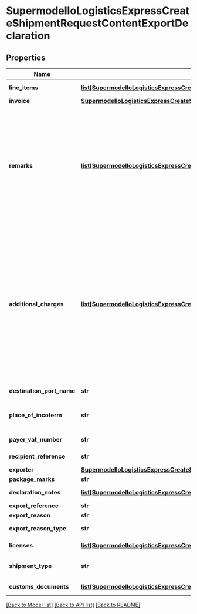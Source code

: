 # SupermodelIoLogisticsExpressCreateShipmentRequestContentExportDeclaration

## Properties
Name | Type | Description | Notes
------------ | ------------- | ------------- | -------------
**line_items** | [**list[SupermodelIoLogisticsExpressCreateShipmentRequestContentExportDeclarationLineItems]**](SupermodelIoLogisticsExpressCreateShipmentRequestContentExportDeclarationLineItems.md) | Please enter details for each export line item | 
**invoice** | [**SupermodelIoLogisticsExpressCreateShipmentRequestContentExportDeclarationInvoice**](SupermodelIoLogisticsExpressCreateShipmentRequestContentExportDeclarationInvoice.md) |  | [optional] 
**remarks** | [**list[SupermodelIoLogisticsExpressCreateShipmentRequestContentExportDeclarationRemarks]**](SupermodelIoLogisticsExpressCreateShipmentRequestContentExportDeclarationRemarks.md) | Please enter up to three remarks. &lt;BR&gt;              If using Customs Invoice template COMMERCIAL_INVOICE_04, the invoice can only print the first remarks field. The recommended max length is 20 characters. &lt;BR&gt;              If using Customs Invoice template COMMERCIAL_INVOICE_L_10 or COMMERCIAL_INVOICE_P_10, the invoice can print all three remraks fields.  The recommended max length is 45 characters. | [optional] 
**additional_charges** | [**list[SupermodelIoLogisticsExpressCreateShipmentRequestContentExportDeclarationAdditionalCharges]**](SupermodelIoLogisticsExpressCreateShipmentRequestContentExportDeclarationAdditionalCharges.md) | Please enter additional charge to appear on the invoice&lt;BR&gt;              admin, Administration Charge&lt;BR&gt;              delivery, Delivery Charge&lt;BR&gt;              documentation, Documentation Charge&lt;BR&gt;              expedite, Expedite Charge&lt;BR&gt;              export, Export Charge&lt;BR&gt;              freight, Freight Charge&lt;BR&gt;              fuel_surcharge, Fuel Surcharge&lt;BR&gt;              logistic, Logistic Charge&lt;BR&gt;              other, Other Charge&lt;BR&gt;              packaging, Packaging Charge&lt;BR&gt;              pickup, Pickup Charge&lt;BR&gt;              handling, Handling Charge&lt;BR&gt;              vat, VAT Charge&lt;BR&gt;              insurance, Insurance Cost&lt;BR&gt;              reverse_charge, Reverse Charge | [optional] 
**destination_port_name** | **str** | Please provide destination port details | [optional] 
**place_of_incoterm** | **str** | Name of port of departure, shipment or destination as required under the applicable delivery term. | [optional] 
**payer_vat_number** | **str** | Please provide Payer VAT number | [optional] 
**recipient_reference** | **str** | Please enter recipient reference | [optional] 
**exporter** | [**SupermodelIoLogisticsExpressCreateShipmentRequestContentExportDeclarationExporter**](SupermodelIoLogisticsExpressCreateShipmentRequestContentExportDeclarationExporter.md) |  | [optional] 
**package_marks** | **str** | Please enter package marks | [optional] 
**declaration_notes** | [**list[SupermodelIoLogisticsExpressCreateShipmentRequestContentExportDeclarationDeclarationNotes]**](SupermodelIoLogisticsExpressCreateShipmentRequestContentExportDeclarationDeclarationNotes.md) | Please provide up to three declaration notes | [optional] 
**export_reference** | **str** | Please enter export reference | [optional] 
**export_reason** | **str** | Please enter export reason | [optional] 
**export_reason_type** | **str** | Please provide the reason for export | [optional] 
**licenses** | [**list[SupermodelIoLogisticsExpressCreateShipmentRequestContentExportDeclarationLicenses]**](SupermodelIoLogisticsExpressCreateShipmentRequestContentExportDeclarationLicenses.md) | Please provide details about export and import licenses | [optional] 
**shipment_type** | **str** | Please provide the shipment was sent for Personal (Gift) or Commercial (Sale) reasons | [optional] 
**customs_documents** | [**list[SupermodelIoLogisticsExpressCreateShipmentRequestContentExportDeclarationCustomsDocuments1]**](SupermodelIoLogisticsExpressCreateShipmentRequestContentExportDeclarationCustomsDocuments1.md) | Please provide the Customs Documents at invoice level | [optional] 

[[Back to Model list]](../README.md#documentation-for-models) [[Back to API list]](../README.md#documentation-for-api-endpoints) [[Back to README]](../README.md)

